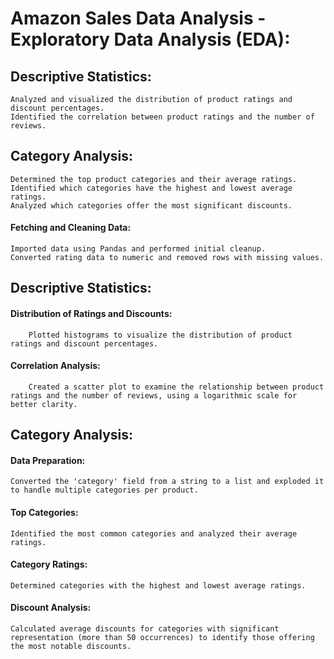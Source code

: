 # Amazon Sales Data Analysis - Exploratory Data Analysis (EDA):

## Descriptive Statistics:
    Analyzed and visualized the distribution of product ratings and discount percentages.
    Identified the correlation between product ratings and the number of reviews.

## Category Analysis:
    Determined the top product categories and their average ratings.
    Identified which categories have the highest and lowest average ratings.
    Analyzed which categories offer the most significant discounts.

#### Fetching and Cleaning Data:
    Imported data using Pandas and performed initial cleanup.
    Converted rating data to numeric and removed rows with missing values.


## Descriptive Statistics:

#### Distribution of Ratings and Discounts:
        Plotted histograms to visualize the distribution of product ratings and discount percentages.

#### Correlation Analysis:
        Created a scatter plot to examine the relationship between product ratings and the number of reviews, using a logarithmic scale for better clarity.

        
## Category Analysis:

#### Data Preparation:
    Converted the 'category' field from a string to a list and exploded it to handle multiple categories per product.

#### Top Categories:
    Identified the most common categories and analyzed their average ratings.

#### Category Ratings:
    Determined categories with the highest and lowest average ratings.

#### Discount Analysis:
    Calculated average discounts for categories with significant representation (more than 50 occurrences) to identify those offering the most notable discounts.
